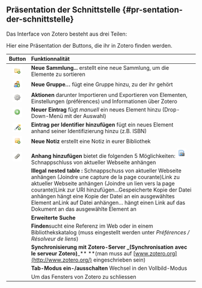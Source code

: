 ## Präsentation der Schnittstelle {#pr-sentation-der-schnittstelle}

Das Interface von Zotero besteht aus drei Teilen:

Hier eine Präsentation der Buttons, die ihr in Zotero finden werden.

| Button | Funktionnalität |
| :---: | :--- |
| ![](/assets/button1.png) | **Neue Sammlung...** erstellt eine neue Sammlung, um die Elemente zu sortieren |
| ![](/assets/button2.png) | **Neue Gruppe**_**…**_ fügt eine Gruppe hinzu, zu der ihr gehört |
| ![](/assets/button3.png) | **Aktionen** darunter Importieren und Exportieren von Elementen, Einstellungen \(préférences\) und Informationen über Zotero |
| ![](/assets/button4.png) | **Neuer Eintrag** fügt _manuell_ ein neues Element hinzu \(Drop-Down-Menü mit der Auswahl\) |
| ![](/assets/button5.png) | **Eintrag per Identifier hinzufügen** fügt ein neues Element anhand seiner Identifizierung hinzu \(z.B. ISBN\) |
| ![](/assets/button6.png) | **Neue Notiz** erstellt eine Notiz in eurer Bibliothek |
| ![](/assets/button7.png) | **Anhang hinzufügen** bietet die folgenden 5 Möglichkeiten: ![](/assets/button7_1.png)Schnappschluss von aktueller Webseite anhängen |
|  | **Illegal nested table :** Schnappschuss von aktueller Webseite anhängen \(Joindre une capture de la page courante\)Link zu aktueller Webseite anhängen \(Joindre un lien vers la page courante\)Link zur URI hinzufügen...Gespeicherte Kopie der Datei anhängen hängt eine Kopie der Datei an ein ausgewähltes Element anLink auf Datei anhängen… hängt einen Link auf das Dokument an das ausgewählte Element an |
|  | **Erweiterte Suche** |
|  | **Finden**sucht eine Referenz im Web oder in einem Bibliothekskatalog \(muss eingestellt werden unter _Préférences / Résolveur de liens_\) |
|  | **Synchronisierung mit Zotero-Server **_**\(Synchronisation avec le serveur Zotero\)**_** **\(man muss auf [www.zotero.org](http://www.zotero.org/) eingeschrieben sein\) |
|  | **Tab-Modus ein-/ausschalten** Wechsel in den Vollbild-Modus |
|  | Um das Fensters von Zotero zu schliessen |



